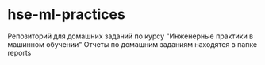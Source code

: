 # hse-ml-practices
Репозиторий для домашних заданий по курсу "Инженерные практики в машинном обучении"
Отчеты по домашним заданиям находятся в папке reports
